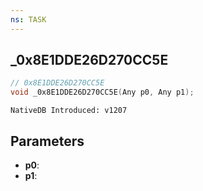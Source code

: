 ```yaml
---
ns: TASK
---
```

## _0x8E1DDE26D270CC5E

```c
// 0x8E1DDE26D270CC5E
void _0x8E1DDE26D270CC5E(Any p0, Any p1);
```

```
NativeDB Introduced: v1207
```

## Parameters
* **p0**:
* **p1**:
